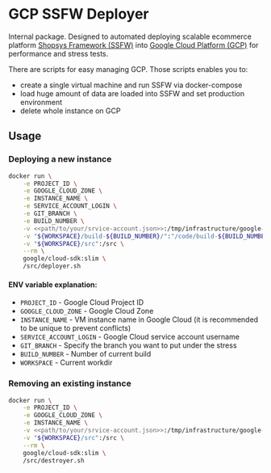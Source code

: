 # GCP SSFW Deployer

Internal package. Designed to automated deploying scalable ecommerce platform [Shopsys Framework (SSFW)](https://github.com/shopsys/shopsys) into [Google Cloud Platform (GCP)](https://cloud.google.com/gcp/) for performance and stress tests.

There are scripts for easy managing GCP. Those scripts enables you to:

* create a single virtual machine and run SSFW via docker-compose
* load huge amount of data are loaded into SSFW and set production environment
* delete whole instance on GCP

## Usage
### Deploying a new instance

```bash
docker run \
    -e PROJECT_ID \
    -e GOOGLE_CLOUD_ZONE \
    -e INSTANCE_NAME \
    -e SERVICE_ACCOUNT_LOGIN \
    -e GIT_BRANCH \
    -e BUILD_NUMBER \
    -v <<path/to/your/srvice-account.json>>:/tmp/infrastructure/google-cloud/service-account.json \
    -v "${WORKSPACE}/build-${BUILD_NUMBER}/":"/code/build-${BUILD_NUMBER}/" \
    -v "${WORKSPACE}/src":/src \
    --rm \
    google/cloud-sdk:slim \
    /src/deployer.sh
```

#### ENV variable explanation:

- `PROJECT_ID` - Google Cloud Project ID
- `GOOGLE_CLOUD_ZONE` - Google Cloud Zone 
- `INSTANCE_NAME` - VM instance name in Google Cloud (it is recommended to be unique to prevent conflicts)
- `SERVICE_ACCOUNT_LOGIN` - Google Cloud service account username 
- `GIT_BRANCH` - Specify the branch you want to put under the stress
- `BUILD_NUMBER` - Number of current build
- `WORKSPACE` - Current workdir

### Removing an existing instance

```bash
docker run \
    -e PROJECT_ID \
    -e GOOGLE_CLOUD_ZONE \
    -e INSTANCE_NAME \
    -v <<path/to/your/srvice-account.json>>:/tmp/infrastructure/google-cloud/service-account.json \
    -v "${WORKSPACE}/src":/src \
    --rm \
    google/cloud-sdk:slim \
    /src/destroyer.sh 
```
